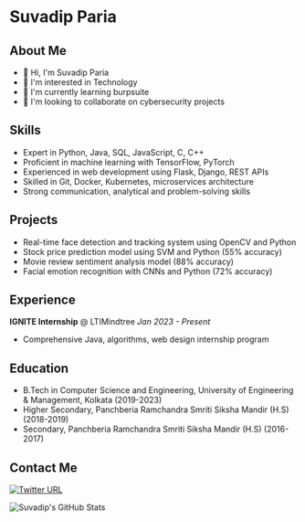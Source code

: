 # Suvadip Paria

## About Me

- 👋 Hi, I'm Suvadip Paria  
- 👀 I'm interested in Technology
- 🌱 I'm currently learning burpsuite
- 💞️ I'm looking to collaborate on cybersecurity projects

## Skills

- Expert in Python, Java, SQL, JavaScript, C, C++
- Proficient in machine learning with TensorFlow, PyTorch   
- Experienced in web development using Flask, Django, REST APIs 
- Skilled in Git, Docker, Kubernetes, microservices architecture
- Strong communication, analytical and problem-solving skills

## Projects

- Real-time face detection and tracking system using OpenCV and Python
- Stock price prediction model using SVM and Python (55% accuracy)   
- Movie review sentiment analysis model (88% accuracy)
- Facial emotion recognition with CNNs and Python (72% accuracy)

## Experience  

**IGNITE Internship** @ LTIMindtree
_Jan 2023 - Present_

- Comprehensive Java, algorithms, web design internship program

## Education

- B.Tech in Computer Science and Engineering, University of Engineering & Management, Kolkata (2019-2023)
- Higher Secondary, Panchberia Ramchandra Smriti Siksha Mandir (H.S) (2018-2019)    
- Secondary, Panchberia Ramchandra Smriti Siksha Mandir (H.S) (2016-2017)

## Contact Me

[![Twitter URL](https://img.shields.io/twitter/url/https/twitter.com/s21v1d9p.svg?style=social&label=Follow%20%40s21v1d9p)](https://twitter.com/s21v1d9p) 

![Suvadip's GitHub Stats](https://github-readme-stats.vercel.app/api?username=s21v1d9p&show_icons=true)
